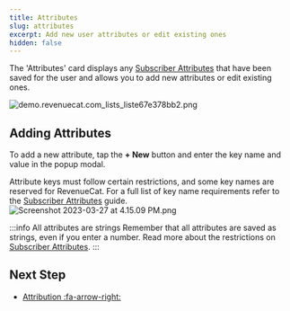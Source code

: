 ```yaml
---
title: Attributes
slug: attributes
excerpt: Add new user attributes or edit existing ones
hidden: false
---
```


The 'Attributes' card displays any [Subscriber Attributes](doc:subscriber-attributes) that have been saved for the user and allows you to add new attributes or edit existing ones.

![demo.revenuecat.com_lists_liste67e378bb2.png](https://files.readme.io/7631f37-demo.revenuecat.com_lists_liste67e378bb2.png)

## Adding Attributes

To add a new attribute, tap the **+ New** button and enter the key name and value in the popup modal.

Attribute keys must follow certain restrictions, and some key names are reserved for RevenueCat. For a full list of key name requirements refer to the [Subscriber Attributes](doc:subscriber-attributes) guide.
![](https://files.readme.io/12cc8ce-Screenshot_2023-03-27_at_4.15.09_PM.png "Screenshot 2023-03-27 at 4.15.09 PM.png")

:::info All attributes are strings
Remember that all attributes are saved as strings, even if you enter a number. Read more about the restrictions on [Subscriber Attributes](https://docs.revenuecat.com/docs/subscriber-attributes#section-restrictions).
:::

## Next Step

- [Attribution :fa-arrow-right:](doc:attribution-card)

